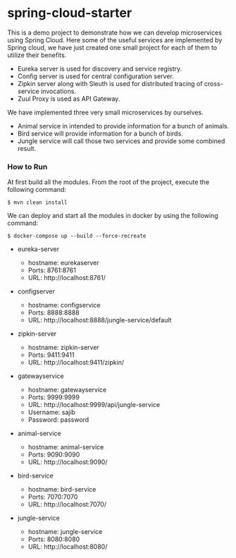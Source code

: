 # spring-cloud-starter
This is a demo project to demonstrate how we can develop microservices using Spring Cloud. Here some of the useful services are implemented by Spring cloud, we have just created one small project for each of them to utilize their benefits. 
* Eureka server is used for discovery and service registry. 
* Config server is used for central configuration server. 
* Zipkin server along with Sleuth is used for distributed tracing of cross-service invocations. 
* Zuul Proxy  is used as API Gateway.

We have implemented three very small microservices by ourselves. 
* Animal service in intended to provide information for a bunch of animals. 
* Bird service will provide information for a bunch of birds. 
* Jungle service will call those two services and provide some combined result. 

### How to Run
At first build all the modules. From the root of the project, execute the following command:

`$ mvn clean install`

We can deploy and start all the modules in docker by using the following command:

`$ docker-compose up --build --force-recreate`

* eureka-server
  * hostname: eurekaserver
  * Ports: 8761:8761
  * URL: http://localhost:8761/  

* configserver
  * hostname: configservice
  * Ports: 8888:8888
  * URL: http://localhost:8888/jungle-service/default

* zipkin-server
  * hostname: zipkin-server
  * Ports: 9411:9411
  * URL: http://localhost:9411/zipkin/
  
* gatewayservice
  * hostname: gatewayservice
  * Ports: 9999:9999
  * URL: http://localhost:9999/api/jungle-service
  * Username: sajib 
  * Password: password
  
* animal-service
  * hostname: animal-service
  * Ports: 9090:9090
  * URL: http://localhost:9090/

* bird-service
  * hostname: bird-service
  * Ports: 7070:7070
  * URL: http://localhost:7070/
  
* jungle-service
  * hostname: jungle-service
  * Ports: 8080:8080
  * URL: http://localhost:8080/
  
